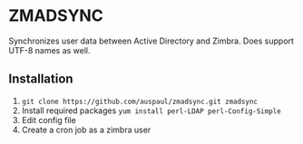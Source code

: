 ZMADSYNC
========
Synchronizes user data between Active Directory and Zimbra. Does support UTF-8 names as well.

Installation
------------

1. `git clone https://github.com/auspaul/zmadsync.git zmadsync`
2. Install required packages `yum install perl-LDAP perl-Config-Simple`
3. Edit config file
4. Create a cron job as a zimbra user

